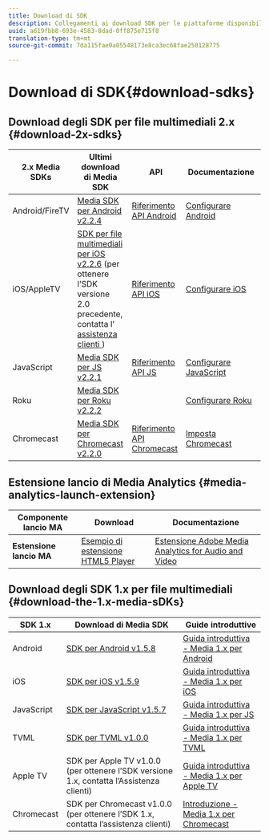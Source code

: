 ```yaml
---
title: Download di SDK
description: Collegamenti ai download SDK per le piattaforme disponibili, inclusi Android, iOS, JavaScript, Chromecast e Roku.
uuid: a619fbb8-693e-4583-8dad-0ff875e715f8
translation-type: tm+mt
source-git-commit: 7da115fae0a05548173e8ca3ec68fae250128775

---
```



# Download di SDK{#download-sdks}

## Download degli SDK per file multimediali 2.x {#download-2x-sdks}

| 2.x Media SDKs | Ultimi download di Media SDK |  API |  Documentazione  |
| --- | --- | --- | --- |
| Android/FireTV | [Media SDK per Android v2.2.4](https://github.com/Adobe-Marketing-Cloud/media-sdks/releases/tag/android-v2.2.4) | [Riferimento API Android](https://adobe-marketing-cloud.github.io/media-sdks/reference/android/) | [Configurare Android](/help/sdk-implement/setup/set-up-android.md) |
| iOS/AppleTV | [SDK per file multimediali per iOS v2.2.6](https://github.com/Adobe-Marketing-Cloud/media-sdks/releases/tag/ios-v2.2.6) (per ottenere l’SDK versione 2.0 precedente, contatta l’ [assistenza clienti ](https://helpx.adobe.com/marketing-cloud/contact-support.html) ) | [Riferimento API iOS](https://adobe-marketing-cloud.github.io/media-sdks/reference/ios/) | [Configurare iOS](/help/sdk-implement/setup/set-up-ios.md) |
| JavaScript | [Media SDK per JS v2.2.1](https://github.com/Adobe-Marketing-Cloud/media-sdks/releases/tag/js-v2.2.1) | [Riferimento API JS](https://adobe-marketing-cloud.github.io/media-sdks/reference/javascript/) | [Configurare JavaScript](/help/sdk-implement/setup/set-up-js.md) |
| Roku | [Media SDK per Roku v2.2.2](https://github.com/Adobe-Marketing-Cloud/media-sdks/releases/tag/roku-v2.2.2) |  | [Configurare Roku](/help/sdk-implement/setup/set-up-roku.md) |
| Chromecast | [Media SDK per Chromecast v2.2.0](https://github.com/Adobe-Marketing-Cloud/media-sdks/releases/tag/chromecast-v2.2.0) | [Riferimento API Chromecast](https://adobe-marketing-cloud.github.io/media-sdks/reference/chromecast/) | [Imposta Chromecast](/help/sdk-implement/setup/set-up-chromecast.md) |

## Estensione lancio di Media Analytics {#media-analytics-launch-extension}

| Componente lancio MA | Download | Documentazione |
|---|---|---|
| **Estensione lancio MA** | [Esempio di estensione HTML5 Player](https://github.com/adobe/reactor-adobe-va-sample-player) | [Estensione Adobe Media Analytics for Audio and Video](https://docs.adobelaunch.com/extension-reference/web/adobe-media-analytics-for-audio-and-video-extension) |

## Download degli SDK 1.x per file multimediali {#download-the-1.x-media-sDKs}

| SDK 1.x |  Download di Media SDK |  Guide introduttive |
| --- | --- | --- |
| Android | [SDK per Android v1.5.8](https://github.com/Adobe-Marketing-Cloud/video-heartbeat/releases/tag/android-v1.5.8) | [Guida introduttiva - Media 1.x per Android](setup/vhl-dev-guide-v15_android.pdf) |
| iOS | [SDK per iOS v1.5.9](https://github.com/Adobe-Marketing-Cloud/video-heartbeat/releases/tag/ios-v1.5.9) | [Guida introduttiva - Media 1.x per iOS](setup/vhl-dev-guide-v15_ios.pdf) |
| JavaScript | [SDK per JavaScript v1.5.7](https://github.com/Adobe-Marketing-Cloud/video-heartbeat/releases/tag/js-v1.5.7) | [Guida introduttiva - Media 1.x per JS](setup/vhl-dev-guide-v15_js.pdf) |
| TVML | [SDK per TVML v1.0.0](https://github.com/Adobe-Marketing-Cloud/video-heartbeat/releases/tag/tvml-v1.0.0) | [Guida introduttiva - Media 1.x per TVML](setup/vhl_tvml.pdf) |
| Apple TV | SDK per Apple TV v1.0.0 (per ottenere l’SDK versione 1.x, contatta l’Assistenza [](https://helpx.adobe.com/marketing-cloud/contact-support.html) clienti) | [Guida introduttiva - Media 1.x per Apple TV](setup/vhl-dev-guide-v1x_appletv.pdf) |
| Chromecast | SDK per Chromecast v1.0.0 (per ottenere l’SDK 1.x, contatta l’assistenza [](https://helpx.adobe.com/marketing-cloud/contact-support.html) clienti) | [Introduzione - Media 1.x per Chromecast](setup/chromecast_1.x_sdk.pdf) |

